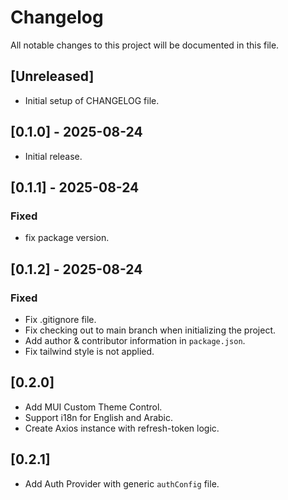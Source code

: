 # Changelog

All notable changes to this project will be documented in this file.

## [Unreleased]

- Initial setup of CHANGELOG file.

## [0.1.0] - 2025-08-24

- Initial release.

## [0.1.1] - 2025-08-24

### Fixed

- fix package version.

## [0.1.2] - 2025-08-24

### Fixed

- Fix .gitignore file.
- Fix checking out to main branch when initializing the project.
- Add author & contributor information in `package.json`.
- Fix tailwind style is not applied.

## [0.2.0]

- Add MUI Custom Theme Control.
- Support i18n for English and Arabic.
- Create Axios instance with refresh-token logic.

## [0.2.1]

- Add Auth Provider with generic `authConfig` file.